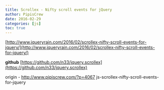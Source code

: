 ```yaml
---
title: Scrollex - Nifty scroll events for jQuery
author: PipisCrew
date: 2016-02-29
categories: [js]
toc: true
---
```


[http://www.jqueryrain.com/2016/02/scrollex-nifty-scroll-events-for-jquery/](http://www.jqueryrain.com/2016/02/scrollex-nifty-scroll-events-for-jquery/)

**github**
[https://github.com/n33/jquery.scrollex](https://github.com/n33/jquery.scrollex)

origin - http://www.pipiscrew.com/?p=4067 js-scrollex-nifty-scroll-events-for-jquery